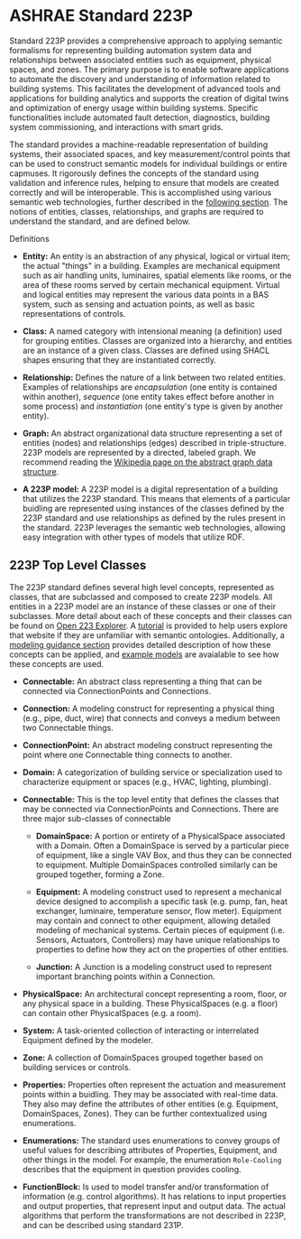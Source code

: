 # ASHRAE Standard 223P

Standard 223P provides a comprehensive approach to applying semantic formalisms for representing building automation system data and relationships between associated entities such as equipment, physical spaces, and zones. The primary purpose is to enable software applications to automate the discovery and understanding of information related to building systems. This facilitates the development of advanced tools and applications for building analytics and supports the creation of digital twins and optimization of energy usage within building systems. Specific functionalities include automated fault detection, diagnostics, building system commissioning, and interactions with smart grids.

The standard provides a machine-readable representation of building systems, their associated spaces, and key measurement/control points that can be used to construct semantic models for individual buildings or entire capmuses. It rigorously defines the concepts of the standard using validation and inference rules, helping to ensure that models are created correctly and will be interoperable. This is accomplished using various semantic web technologies, further described in the [following section](supporting-tech). The notions of entities, classes, relationships, and graphs are required to understand the standard, and are defined below.

Definitions

<!-- borrowed from brick since we use similar terms-->
 - **Entity:** An entity is an abstraction of any physical, logical or virtual item; the actual "things" in a building. Examples are mechanical equipment such as air handling units, luminaires, spatial elements like rooms, or the area of these rooms served by certain mechanical equipment. Virtual and logical entities may represent the various data points in a BAS system, such as sensing and actuation points, as well as basic representations of controls.

 - **Class:** A named category with intensional meaning (a definition) used for grouping entities.
Classes are organized into a hierarchy, and entities are an instance of a given class. Classes are defined using SHACL shapes ensuring that they are instantiated correctly.

 - **Relationship:** Defines the nature of a link between two related entities.
Examples of relationships are *encapsulation* (one entity is contained within another), *sequence* (one entity takes effect before another in some process) and *instantiation* (one entity's type is given by another entity).

 - **Graph:** An abstract organizational data structure representing a set of entities (nodes) and relationships (edges) described in triple-structure. 223P models are represented by a directed, labeled graph. We recommend reading the [Wikipedia page on the abstract graph data structure](https://en.wikipedia.org/wiki/Graph_(abstract_data_type)).


 - **A 223P model:** A 223P model is a digital representation of a building that utilizes the 223P standard. This means that elements of a particular buidling are represented using instances of the classes defined by the 223P standard and use relationships as defined by the rules present in the standard. 223P leverages the semantic web technologies, allowing easy integration with other types of models that utilize RDF.

## 223P Top Level Classes

The 223P standard defines several high level concepts, represented as classes, that are subclassed and composed to create 223P models. All entities in a 223P model are an instance of these classes or one of their subclasses. More detail about each of these concepts and their classes can be found on [Open 223 Explorer](https://explore.open223.info/). A [tutorial](223-explore) is provided to help users explore that website if they are unfamiliar with semantic ontologies. Additionally, a [modeling guidance section](how-to-model) provides detailed description of how these concepts can be applied, and [example models](example-models) are avaialable to see how these concepts are used.

 - **Connectable:** An abstract class representing a thing that can be connected via ConnectionPoints and Connections.

 - **Connection:** A modeling construct for representing a physical thing (e.g., pipe, duct, wire) that connects and conveys a medium between two Connectable things.

 - **ConnectionPoint:** An abstract modeling construct representing the point where one Connectable thing connects to another.

 - **Domain:** A categorization of building service or specialization used to characterize equipment or spaces (e.g., HVAC, lighting, plumbing).

 - **Connectable:** This is the top level entity that defines the classes that may be connected via ConnectionPoints and Connections. There are three major sub-classes of connectable

    - **DomainSpace:** A portion or entirety of a PhysicalSpace associated with a Domain. Often a DomainSpace is served by a particular piece of equipment, like a single VAV Box, and thus they can be connected to equipment. Multiple DomainSpaces controlled similarly can be grouped together, forming a Zone.

    - **Equipment:** A modeling construct used to represent a mechanical device designed to accomplish a specific task (e.g. pump, fan, heat exchanger, luminaire, temperature sensor, flow meter). Equipment may contain and connect to other equipment, allowing detailed modeling of mechanical systems. Certain pieces of equipment (i.e. Sensors, Actuators, Controllers) may have unique relationships to properties to define how they act on the properties of other entities.

    - **Junction:** A Junction is a modeling construct used to represent important branching points within a Connection.

 - **PhysicalSpace:** An architectural concept representing a room, floor, or any physical space in a building. These PhysicalSpaces (e.g. a floor) can contain other PhysicalSpaces (e.g. a room).

 - **System:** A task-oriented collection of interacting or interrelated Equipment defined by the modeler.

 - **Zone:** A collection of DomainSpaces grouped together based on building services or controls.

 - **Properties:** Properties often represent the actuation and measurement points within a buidling. They may be associated with real-time data. They also may define the attributes of other entities (e.g. Equipment, DomainSpaces, Zones). They can be further contextualized using enumerations.

 - **Enumerations:** The standard uses enumerations to convey groups of useful values for describing attributes of Properties, Equipment, and other things in the model. For example, the enumeration `Role-Cooling` describes that the equipment in question provides cooling.

 - **FunctionBlock:** Is used to model transfer and/or transformation of information (e.g. control algorithms). It has relations to input properties and output properties, that represent input and output data. The actual algorithms that perform the transformations are not described in 223P, and can be described using standard 231P.
